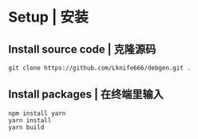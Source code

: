 # Setup | 安装

## Install source code | 克隆源码

```
git clone https://github.com/Lknife666/debgen.git .
```

## Install packages | 在终端里输入

```
npm install yarn
yarn install
yarn build

```
